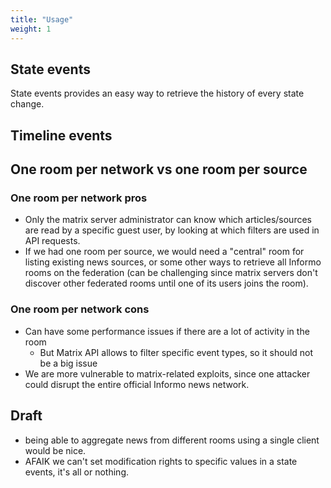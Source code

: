 ```yaml
---
title: "Usage"
weight: 1
---
```



## State events

State events provides an easy way to retrieve the history of every state change.

## Timeline events




## One room per network vs one room per source

### One room per network pros
- Only the matrix server administrator can know which articles/sources are read by a specific guest user, by looking at which filters are used in API requests.
- If we had one room per source, we would need a "central" room for listing existing news sources, or some other ways to retrieve all Informo rooms on the federation (can be challenging since matrix servers don't discover other federated rooms until one of its users joins the room).

### One room per network cons
- Can have some performance issues if there are a lot of activity in the room
    + But Matrix API allows to filter specific event types, so it should not be a big issue
- We are more vulnerable to matrix-related exploits, since one attacker could disrupt the entire official Informo news network.


## Draft

- being able to aggregate news from different rooms using a single client would be nice.
- AFAIK we can't set modification rights to specific values in a state events, it's all or nothing.
